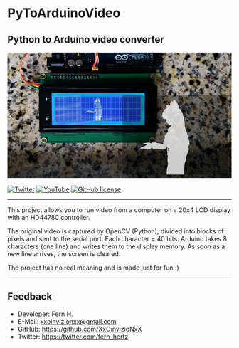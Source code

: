 # PyToArduinoVideo
## Python to Arduino video converter

![Photo](PHOTO.png "Photo")

[![Twitter](https://img.shields.io/twitter/url?style=social&url=https%3A%2F%2Ftwitter.com%2Ffern_hertz)](https://twitter.com/fern_hertz)
[![YouTube](https://img.shields.io/badge/YouTube-Bad%20Apple%20but%20it%20is%20on%20HD44780-red)](https://youtu.be/uPZFti0UoGw)
[![GitHub license](https://img.shields.io/github/license/XxOinvizioNxX/PyToArduinoVideo)](https://github.com/XxOinvizioNxX/PyToArduinoVideo/blob/main/LICENSE)

----------

This project allows you to run video from a computer on a 20x4 LCD display with an HD44780 controller.

The original video is captured by OpenCV (Python), divided into blocks of pixels and sent to the serial port. Each character = 40 bits. Arduino takes 8 characters (one line) and writes them to the display memory. As soon as a new line arrives, the screen is cleared.

The project has no real meaning and is made just for fun :)

----------

## Feedback
- Developer: Fern H.
- E-Mail: xxoinvizionxx@gmail.com
- GitHub: https://github.com/XxOinvizioNxX
- Twitter: https://twitter.com/fern_hertz
